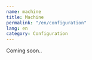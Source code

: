 ```yaml
---
name: machine
title: Machine
permalink: "/en/configuration"
lang: en
category: Configuration
---
```


Coming soon..